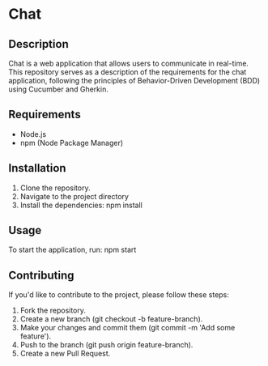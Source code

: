 # Chat

## Description
Chat is a web application that allows users to communicate in real-time. This repository serves as a description of the requirements for the chat application, following the principles of Behavior-Driven Development (BDD) using Cucumber and Gherkin.

## Requirements
- Node.js
- npm (Node Package Manager)

## Installation
1. Clone the repository.
2. Navigate to the project directory
3. Install the dependencies: npm install

## Usage
To start the application, run: npm start

## Contributing
If you'd like to contribute to the project, please follow these steps:

1. Fork the repository.
2. Create a new branch (git checkout -b feature-branch).
3. Make your changes and commit them (git commit -m 'Add some feature').
4. Push to the branch (git push origin feature-branch).
5. Create a new Pull Request.
